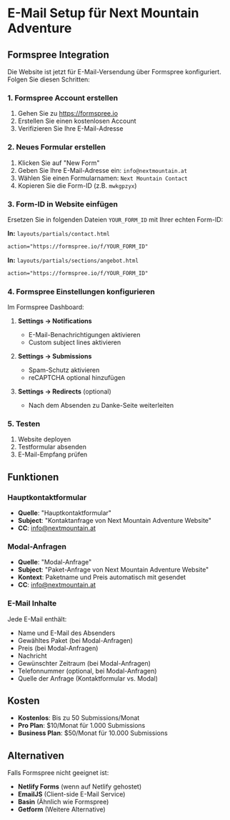 # E-Mail Setup für Next Mountain Adventure

## Formspree Integration

Die Website ist jetzt für E-Mail-Versendung über Formspree konfiguriert. Folgen Sie diesen Schritten:

### 1. Formspree Account erstellen
1. Gehen Sie zu https://formspree.io
2. Erstellen Sie einen kostenlosen Account
3. Verifizieren Sie Ihre E-Mail-Adresse

### 2. Neues Formular erstellen
1. Klicken Sie auf "New Form"
2. Geben Sie Ihre E-Mail-Adresse ein: `info@nextmountain.at`
3. Wählen Sie einen Formularnamen: `Next Mountain Contact`
4. Kopieren Sie die Form-ID (z.B. `mwkgpzyx`)

### 3. Form-ID in Website einfügen
Ersetzen Sie in folgenden Dateien `YOUR_FORM_ID` mit Ihrer echten Form-ID:

**In:** `layouts/partials/contact.html`
```html
action="https://formspree.io/f/YOUR_FORM_ID"
```

**In:** `layouts/partials/sections/angebot.html` 
```html
action="https://formspree.io/f/YOUR_FORM_ID"
```

### 4. Formspree Einstellungen konfigurieren
Im Formspree Dashboard:

1. **Settings → Notifications**
   - E-Mail-Benachrichtigungen aktivieren
   - Custom subject lines aktivieren

2. **Settings → Submissions**
   - Spam-Schutz aktivieren
   - reCAPTCHA optional hinzufügen

3. **Settings → Redirects** (optional)
   - Nach dem Absenden zu Danke-Seite weiterleiten

### 5. Testen
1. Website deployen
2. Testformular absenden
3. E-Mail-Empfang prüfen

## Funktionen

### Hauptkontaktformular
- **Quelle**: "Hauptkontaktformular"
- **Subject**: "Kontaktanfrage von Next Mountain Adventure Website"
- **CC**: info@nextmountain.at

### Modal-Anfragen
- **Quelle**: "Modal-Anfrage" 
- **Subject**: "Paket-Anfrage von Next Mountain Adventure Website"
- **Kontext**: Paketname und Preis automatisch mit gesendet
- **CC**: info@nextmountain.at

### E-Mail Inhalte
Jede E-Mail enthält:
- Name und E-Mail des Absenders
- Gewähltes Paket (bei Modal-Anfragen)
- Preis (bei Modal-Anfragen)
- Nachricht
- Gewünschter Zeitraum (bei Modal-Anfragen)
- Telefonnummer (optional, bei Modal-Anfragen)
- Quelle der Anfrage (Kontaktformular vs. Modal)

## Kosten
- **Kostenlos**: Bis zu 50 Submissions/Monat
- **Pro Plan**: $10/Monat für 1.000 Submissions
- **Business Plan**: $50/Monat für 10.000 Submissions

## Alternativen
Falls Formspree nicht geeignet ist:
- **Netlify Forms** (wenn auf Netlify gehostet)
- **EmailJS** (Client-side E-Mail Service)
- **Basin** (Ähnlich wie Formspree)
- **Getform** (Weitere Alternative)
